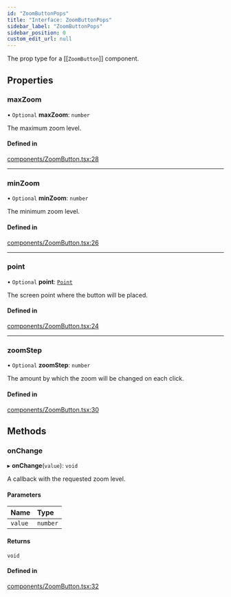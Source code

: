 ```yaml
---
id: "ZoomButtonPops"
title: "Interface: ZoomButtonPops"
sidebar_label: "ZoomButtonPops"
sidebar_position: 0
custom_edit_url: null
---
```


The prop type for a [[`ZoomButton`]] component.

## Properties

### maxZoom

• `Optional` **maxZoom**: `number`

The maximum zoom level.

#### Defined in

[components/ZoomButton.tsx:28](https://github.com/rob-blackbourn/jetblack-map/blob/d109576/src/components/ZoomButton.tsx#L28)

___

### minZoom

• `Optional` **minZoom**: `number`

The minimum zoom level.

#### Defined in

[components/ZoomButton.tsx:26](https://github.com/rob-blackbourn/jetblack-map/blob/d109576/src/components/ZoomButton.tsx#L26)

___

### point

• `Optional` **point**: [`Point`](../modules.md#point)

The screen point where the button will be placed.

#### Defined in

[components/ZoomButton.tsx:24](https://github.com/rob-blackbourn/jetblack-map/blob/d109576/src/components/ZoomButton.tsx#L24)

___

### zoomStep

• `Optional` **zoomStep**: `number`

The amount by which the zoom will be changed on each click.

#### Defined in

[components/ZoomButton.tsx:30](https://github.com/rob-blackbourn/jetblack-map/blob/d109576/src/components/ZoomButton.tsx#L30)

## Methods

### onChange

▸ **onChange**(`value`): `void`

A callback with the requested zoom level.

#### Parameters

| Name | Type |
| :------ | :------ |
| `value` | `number` |

#### Returns

`void`

#### Defined in

[components/ZoomButton.tsx:32](https://github.com/rob-blackbourn/jetblack-map/blob/d109576/src/components/ZoomButton.tsx#L32)
